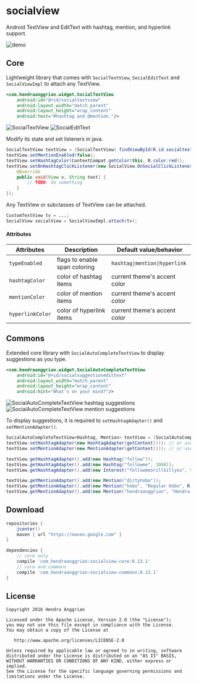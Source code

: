 socialview
==========
Android TextView and EditText with hashtag, mention, and hyperlink support.

![demo][demo]

Core
----
Lightweight library that comes with `SocialTextView`, `SocialEditText` and `SocialViewImpl` to attach any TextView.
```xml
<com.hendraanggrian.widget.SocialTextView
    android:id="@+id/socialtextview"
    android:layout_width="match_parent"
    android:layout_height="wrap_content"
    android:text="#hashtag and @mention."/>
```

![SocialTextView][core1] ![SocialEditText][core2]

Modify its state and set listeners in java.
```java
SocialTextView textView = (SocialTextView) findViewById(R.id.socialtextview);
textView.setMentionEnabled(false);
textView.setHashtagColor(ContextCompat.getColor(this, R.color.red));
textView.setOnHashtagClickListener(new SocialView.OnSocialClickListener() {
    @Override
    public void(View v, String text) {
        // TODO: do something
    }
});
```

Any TextView or subclasses of TextView can be attached.
```java
CustomTextView tv = ...;
SocialView socialView = SocialViewImpl.attach(tv);
```

#### Attributes
| Attributes       | Description                      | Default value/behavior        |
|------------------|----------------------------------|-------------------------------|
| `typeEnabled`    | flags to enable span coloring    | `hashtag\|mention\|hyperlink` |
| `hashtagColor`   | color of hashtag items           | current theme's accent color  |
| `mentionColor`   | color of mention items           | current theme's accent color  |
| `hyperlinkColor` | color of hyperlink items         | current theme's accent color  |

Commons
-------
Extended core library with `SocialAutoCompleteTextView` to display suggestions as you type.
```xml
<com.hendraanggrian.widget.SocialAutoCompleteTextView
    android:id="@+id/socialsuggestionedittext"
    android:layout_width="match_parent"
    android:layout_height="wrap_content"
    android:hint="What's on your mind?"/>
```

![SocialAutoCompleteTextView hashtag suggestions][commons1] ![SocialAutoCompleteTextView mention suggestions][commons2]

To display suggestions, it is required to `setHashtagAdapter()` and `setMentionAdapter()`.
```java
SocialAutoCompleteTextView<Hashtag, Mention> textView = (SocialAutoCompleteTextView) findViewById(R.id.socialsuggestionedittext);
textView.setHashtagAdapter(new HashtagAdapter(getContext())); // or use custom adapter
textView.setMentionAdapter(new MentionAdapter(getContext())); // or use custom adapter

textView.getHashtagAdapter().add(new Hashtag("follow"));
textView.getHashtagAdapter().add(new Hashtag("followme", 1000));
textView.getHashtagAdapter().add(new Interest("followmeorillkillyou", 500));

textView.getMentionAdapter().add(new Mention("dirtyhobo"));
textView.getMentionAdapter().add(new Mention("hobo", "Regular Hobo", R.mipmap.ic_launcher));
textView.getMentionAdapter().add(new Mention("hendraanggrian", "Hendra Anggrian", "https://avatars0.githubusercontent.com/u/11507430?v=3&s=460"));
```

Download
--------
```gradle
repositories {
    jcenter()
    maven { url "https://maven.google.com" }
}

dependencies {
    // core only
    compile 'com.hendraanggrian:socialview-core:0.13.1'
    // core and commons
    compile 'com.hendraanggrian:socialview-commons:0.13.1'
}
```

License
-------
    Copyright 2016 Hendra Anggrian

    Licensed under the Apache License, Version 2.0 (the "License");
    you may not use this file except in compliance with the License.
    You may obtain a copy of the License at

       http://www.apache.org/licenses/LICENSE-2.0

    Unless required by applicable law or agreed to in writing, software
    distributed under the License is distributed on an "AS IS" BASIS,
    WITHOUT WARRANTIES OR CONDITIONS OF ANY KIND, either express or implied.
    See the License for the specific language governing permissions and
    limitations under the License.
    
[demo]: /art/demo.gif
[core1]: /art/ss_core1.jpg
[core2]: /art/ss_core2.jpg
[commons1]: /art/ss_commons1.jpg
[commons2]: /art/ss_commons2.jpg